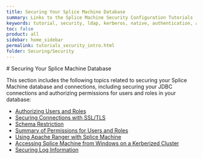 ```yaml
---
title: Securing Your Splice Machine Database
summary: Links to the Splice Machine Security Configuration Tutorials
keywords: tutorial, security, ldap, kerberos, native, authentication, authorization
toc: false
product: all
sidebar: home_sidebar
permalink: tutorials_security_intro.html
folder: Securing/Security
---
```


<section>
<div class="TopicContent" data-swiftype-index="true" markdown="1">
# Securing Your Splice Machine Database

This section includes the following topics related to securing your Splice Machine database and connections, including securing your JDBC connections and authorizing permissions for users and roles in your database:

* [Authorizing Users and Roles](tutorials_security_authorization.html)
* [Securing Connections with SSL/TLS](tutorials_security_ssltls.html)
* [Schema Restriction](tutorials_security_schemarestrict.html)
* [Summary of Permissions for Users and Roles](tutorials_security_permissions.html)
* [Using Apache Ranger with Splice Machine](tutorials_security_usingranger.html)
* [Accessing Splice Machine from Windows on a Kerberized Cluster](tutorials_security_kerberoswin.html)
* [Securing Log Information](tutorials_security_loginfo.html)

</div>
</section>
